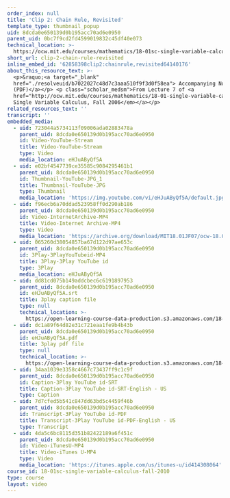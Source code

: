 ```yaml
---
order_index: null
title: 'Clip 2: Chain Rule, Revisited'
template_type: thumbnail_popup
uid: 8dcda0e650139d0b195acc70ad6e0950
parent_uid: 0bc7f9cd2fd4599019832c45df40e073
technical_location: >-
  https://ocw.mit.edu/courses/mathematics/18-01sc-single-variable-calculus-fall-2010/1.-differentiation/exam-1/session-21-review-for-exam-1-computing-derivatives-using-differentiation-rules/clip-2-chain-rule-revisited
short_url: clip-2-chain-rule-revisited
inline_embed_id: '62858398clip2:chainrule,revisited64140176'
about_this_resource_text: >-
  <p>&raquo;<a target="_blank"
  href="./resolveuid/b7022027c48d7c3aaa510f9f3d0f58ea"> Accompanying Notes
  (PDF)</a></p> <p class="scholar_medsm">From Lecture 7 of <a
  href="http://ocw.mit.edu/courses/mathematics/18-01-single-variable-calculus-fall-2006/video-lectures/"><em>18.01
  Single Variable Calculus, Fall 2006</em></a></p>
related_resources_text: ''
transcript: ''
embedded_media:
  - uid: 723044a5734113f09006ada02883478a
    parent_uid: 8dcda0e650139d0b195acc70ad6e0950
    id: Video-YouTube-Stream
    title: Video-YouTube-Stream
    type: Video
    media_location: eHJuAByQf5A
  - uid: e02bf4547739ce35585c9084295461b1
    parent_uid: 8dcda0e650139d0b195acc70ad6e0950
    id: Thumbnail-YouTube-JPG_1
    title: Thumbnail-YouTube-JPG
    type: Thumbnail
    media_location: 'https://img.youtube.com/vi/eHJuAByQf5A/default.jpg'
  - uid: f96ecb6a70ddad523958ff0d290ab186
    parent_uid: 8dcda0e650139d0b195acc70ad6e0950
    id: Video-InternetArchive-MP4
    title: Video-Internet Archive-MP4
    type: Video
    media_location: 'https://archive.org/download/MIT18.01JF07/ocw-18.01-f07-lec07_300k.mp4'
  - uid: 065260d38054857ba67d122d97ae653c
    parent_uid: 8dcda0e650139d0b195acc70ad6e0950
    id: 3Play-3PlayYouTubeid-MP4
    title: 3Play-3Play YouTube id
    type: 3Play
    media_location: eHJuAByQf5A
  - uid: dd81cd075b149addcbec6c6191897953
    parent_uid: 8dcda0e650139d0b195acc70ad6e0950
    id: eHJuAByQf5A.srt
    title: 3play caption file
    type: null
    technical_location: >-
      https://open-learning-course-data-production.s3.amazonaws.com/18-01sc-single-variable-calculus-fall-2010/5182590f647e6da925953c0c89e85050_eHJuAByQf5A.srt
  - uid: dc1a89f64d82e31c721eaa1fe9b4b43b
    parent_uid: 8dcda0e650139d0b195acc70ad6e0950
    id: eHJuAByQf5A.pdf
    title: 3play pdf file
    type: null
    technical_location: >-
      https://open-learning-course-data-production.s3.amazonaws.com/18-01sc-single-variable-calculus-fall-2010/79c28c42a4fdf500181baa9250e476da_eHJuAByQf5A.pdf
  - uid: 34aa1039e3358c4667c73437ff9c1c9f
    parent_uid: 8dcda0e650139d0b195acc70ad6e0950
    id: Caption-3Play YouTube id-SRT
    title: Caption-3Play YouTube id-SRT-English - US
    type: Caption
  - uid: 7d7cfed5b541c847dd63bd5c4459f46b
    parent_uid: 8dcda0e650139d0b195acc70ad6e0950
    id: Transcript-3Play YouTube id-PDF
    title: Transcript-3Play YouTube id-PDF-English - US
    type: Transcript
  - uid: 4da5c6bc8115d351b82422189a6f451c
    parent_uid: 8dcda0e650139d0b195acc70ad6e0950
    id: Video-iTunesU-MP4
    title: Video-iTunes U-MP4
    type: Video
    media_location: 'https://itunes.apple.com/us/itunes-u/id414308064'
course_id: 18-01sc-single-variable-calculus-fall-2010
type: course
layout: video
---
```


